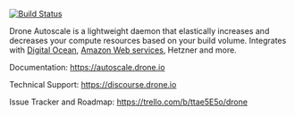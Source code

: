 [![Build Status](https://cloud.drone.io/api/badges/drone/autoscaler/status.svg)](https://cloud.drone.io/drone/autoscaler)

Drone Autoscale is a lightweight daemon that elastically increases and decreases your compute resources based on your build volume. Integrates with [Digital Ocean](https://m.do.co/c/00500d28741b), [Amazon Web services](http://autoscale.drone.io/intro/amazon/), Hetzner and more.

Documentation:
https://autoscale.drone.io

Technical Support:
https://discourse.drone.io

Issue Tracker and Roadmap:
https://trello.com/b/ttae5E5o/drone
